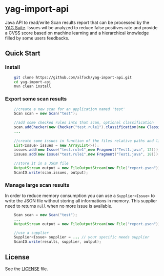 # yag-import-api
Java API to read/write Scan results report that can be processed by the [YAG Suite](http://www.yagaan.com/products.html|http://www.yagaan.com/products.html). Issues wil be analyzed to reduce false positives rate and provide a CVSS score based on machine learning and a hierarchical knowledge filled by some users feedbacks.

## Quick Start

### Install
```sh
	git clone https://github.com/alfoch/yag-import-api.git
	cd yag-import-api
	mvn clean install
```

### Export some scan results

```java
	//create a new scan for an application named 'test'
	Scan scan = new Scan("test");
	
	//add some checked rules into that scan, optional classification
	scan.addChecker(new Checker("test.rule1").classification(new Classification().cwe(1)));
	...
	
	//create some issues in function of the files relative paths and lines
	List<Issue> issues = new ArrayList<>();
	issues.add(new Issue("test.rule1",new Fragment("Test1.java", 12))); //issue detected by checker test.rule1 at line 12
	issues.add(new Issue("test.rule1",new Fragment("Test1.java", 18)));
	
	//store it in a JSON file
	OutputStream output = new FileOutputStream(new File("report.yson"));
	ScanIO.write(scan,issues, output);
```	
	
### Manage large scan results

In order to reduce memory consumption you can use a ``Supplier<Issue>`` to write the JSON file without storing all informations in memory. This supplier need to returns `null` when no more issue is available.

```java	
	Scan scan = new Scan("test");
	...
	OutputStream output = new FileOutputStream(new File("report.yson"));

	//use a supplier
	Supplier<Issue> supplier = ... // your specific needs supplier
	ScanIO.write(results, supplier, output);
```


## License

See the [LICENSE](https://github.com/alfoch/yag-import-api/blob/master/LICENSE) file.



